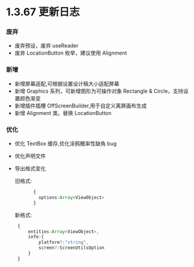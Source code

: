 # 1.3.67 更新日志

### 废弃

- 废弃预设，废弃 useReader
- 废弃 LocationButton 枚举，建议使用 Alignment

### 新增

- 新增屏幕适配,可根据设置设计稿大小适配屏幕
- 新增 Graphics 系列，可新增图形为可操作对象 Rectangle & Circle，支持设置颜色渐变
- 新增插件插槽 OffScreenBuilder,用于自定义离屏画布生成
- 新增 Alignment 类，替换 LocationButton

### 优化

- 优化 TextBox 缓存,优化涂鸦概率性缺角 bug
- 优化声明文件
- 导出格式变化

  旧格式:

  ```Typescript
         {
           options:Array<ViewObject>
         }
  ```

  新格式:

  ```Typescript
   {
       entities:Array<ViewObject>,
       info:{
           platform?:"string",
           screen?:ScreenUtilsOption
       }
   }
  ```

